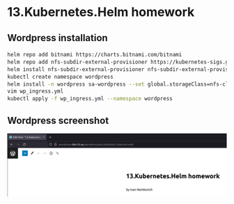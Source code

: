 # 13.Kubernetes.Helm homework

## Wordpress installation
``` bash
helm repo add bitnami https://charts.bitnami.com/bitnami
helm repo add nfs-subdir-external-provisioner https://kubernetes-sigs.github.io/nfs-subdir-external-provisioner
helm install nfs-subdir-external-provisioner nfs-subdir-external-provisioner/nfs-subdir-external-provisioner --set nfs.server=192.168.37.105 --set nfs.path=/mnt/IT-Academy/nfs-data/sa2-20-22/Ivan_Nemkovich
kubectl create namespace wordpress
helm install -n wordpress sa-wordpress --set global.storageClass=nfs-client,service.type=ClusterIP,wordpressUsername=admin,wordpressPassword=pass,mariadb.auth.rootPassword=secretpassword, bitnami/wordpress
vim wp_ingress.yml
kubectl apply -f wp_ingress.yml --namespace wordpress
```

## Wordpress screenshot
![wordpress](Wordpress.png)


